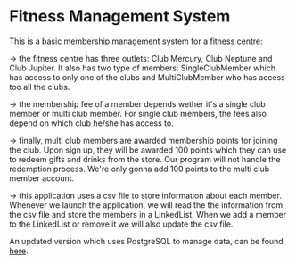 # Fitness Management System  
   This is a basic membership management system for a fitness centre:  
   
-> the fitness centre has three outlets: Club Mercury, Club Neptune and Club Jupiter. It also has two type of members: SingleClubMember which has access to only one of the clubs and MultiClubMember who has access too all the clubs.  
   
-> the membership fee of a member depends wether it's a single club member or multi club member. For single club members, the fees also depend on which club he/she has access to.</br>

-> finally, multi club members are awarded membership points for joining the club. Upon sign up, they will be awarded 100 points which they can use to redeem gifts and drinks from the store. Our program will not handle the redemption process. We're only gonna add 100 points to the multi club member account.  
  
-> this application uses a csv file to store information about each member. Whenever we launch the application, we will read the the information from the csv file and store the members in a LinkedList. When we add a member to the LinkedList or remove it we will also update the csv file.</br>  
  
An updated version which uses PostgreSQL to manage data, can be found [here](https://github.com/eMelgooG/fitnessMMS-PostgreSQL). 
